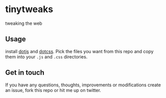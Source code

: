 # tinytweaks
tweaking the web

## Usage
install [dotjs](http://github.com/defunkt/dotjs) and
[dotcss](https://github.com/stewart/dotcss). Pick the files you want from this
repo and copy them into your `.js` and `.css` directories.

## Get in touch
If you have any questions, thoughts, improvements or modifications 
create an issue, fork this repo or hit me up on twitter.
